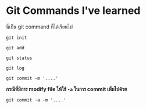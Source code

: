 # Git Commands I've learned

นี่เป็น git command ที่ได้เรียนไป

`git init`

`git add`

`git status`

`git log`

`git commit -m '....'`

**กรณีที่มีการ modify file ให้ใช้ `-a` ในการ commit เพิ่มไปด้วย**

`git commit -a -m '....'`

